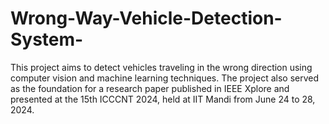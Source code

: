 # Wrong-Way-Vehicle-Detection-System-
This project aims to detect vehicles traveling in the wrong direction using computer vision and machine learning techniques. The project also served as the foundation for a research paper published in IEEE Xplore and presented at the 15th ICCCNT 2024, held at IIT Mandi from June 24 to 28, 2024. 
